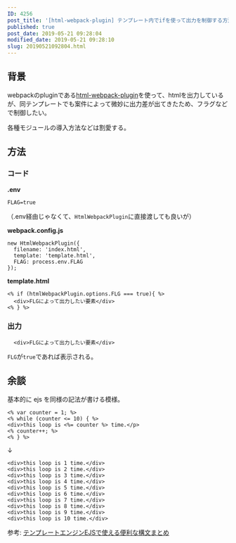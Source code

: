 ```yaml
---
ID: 4256
post_title: '[html-webpack-plugin] テンプレート内でifを使って出力を制御する方法'
published: true
post_date: 2019-05-21 09:28:04
modified_date: 2019-05-21 09:28:10
slug: 20190521092804.html
---
```

<h2>背景</h2>

webpackのpluginである<a href="https://github.com/jantimon/html-webpack-plugin">html-webpack-plugin</a>を使って、htmlを出力しているが、同テンプレートでも案件によって微妙に出力差が出てきたため、フラグなどで制御したい。

各種モジュールの導入方法などは割愛する。

<h2>方法</h2>

<h3>コード</h3>

<strong>.env</strong>

<pre><code class="env">FLAG=true
</code></pre>

（.env経由じゃなくて、<code>HtmlWebpackPlugin</code>に直接渡しても良いが）

<strong>webpack.config.js</strong>

<pre><code class="js">new HtmlWebpackPlugin({
  filename: 'index.html',
  template: 'template.html',
  FLAG: process.env.FLAG
});
</code></pre>

<strong>template.html</strong>

<pre><code class="html">&lt;% if (htmlWebpackPlugin.options.FLG === true){ %&gt;
  &lt;div&gt;FLGによって出力したい要素&lt;/div&gt;
&lt;% } %&gt;
</code></pre>

<h3>出力</h3>

<pre><code class="html">  &lt;div&gt;FLGによって出力したい要素&lt;/div&gt;
</code></pre>

<code>FLG</code>が<code>true</code>であれば表示される。

<h2>余談</h2>

基本的に ejs を同様の記法が書ける模様。

<pre><code class="ejs">&lt;% var counter = 1; %&gt;
&lt;% while (counter &lt;= 10) { %&gt;
&lt;div&gt;this loop is &lt;%= counter %&gt; time.&lt;/p&gt;
&lt;% counter++; %&gt;
&lt;% } %&gt;
</code></pre>

↓

<pre><code class="html">&lt;div&gt;this loop is 1 time.&lt;/div&gt;
&lt;div&gt;this loop is 2 time.&lt;/div&gt;
&lt;div&gt;this loop is 3 time.&lt;/div&gt;
&lt;div&gt;this loop is 4 time.&lt;/div&gt;
&lt;div&gt;this loop is 5 time.&lt;/div&gt;
&lt;div&gt;this loop is 6 time.&lt;/div&gt;
&lt;div&gt;this loop is 7 time.&lt;/div&gt;
&lt;div&gt;this loop is 8 time.&lt;/div&gt;
&lt;div&gt;this loop is 9 time.&lt;/div&gt;
&lt;div&gt;this loop is 10 time.&lt;/div&gt;
</code></pre>

参考: <a href="https://qiita.com/y_hokkey/items/31f1daa6cecb5f4ea4c9">テンプレートエンジンEJSで使える便利な構文まとめ</a>